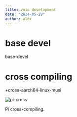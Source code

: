 ```yaml
---
title: void development
date: "2024-05-29"
author: alex
---
```

# base devel

base-devel

# cross compiling

+cross-aarch64-linux-musl

![pi-cross]({static}/images/2024/pi-cross.png)

Pi cross-compiling.
